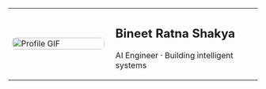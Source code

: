 <table style="width:100%;">
  <tr>
    <td style="width:40%;">
      <img src="Heart Love GIF.gif" alt="Profile GIF" style="width:100%; border-radius:8px;" />
    </td>
    <td style="vertical-align: middle; padding-left: 15px; width:60%;">
      <h2>Bineet Ratna Shakya</h2>
      <p>AI Engineer · Building intelligent systems</p>
    </td>
  </tr>
</table>
